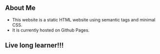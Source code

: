 ## About Me 

* This website is a static HTML website using semantic tags and minimal CSS. 
* It is currently hosted on Github Pages.

## Live long learner!!!